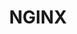 ---
blog: https://www.nginx.com/blog/
codehost: https://github.com/https://github.com/nginx
facebook: https://www.facebook.com/nginxinc
images:
- nginx-ar21.svg
- nginx-icon.svg
linkedin: http://www.linkedin.com/company/nginx
logohandle: nginx
sort: nginx
title: NGINX
twitter: https://x.com/nginx
website: https://www.nginx.com/
wikipedia: https://en.wikipedia.org/wiki/Nginx
youtube: https://www.youtube.com/user/NginxInc
---